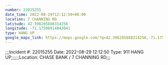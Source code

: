 ```yaml
---
number: 22015255
date_time: 2022-08-29T12:12:50+00:00
location: 7 CHANNING RD
latitude: 42.396205888314256
longitude: -71.17508914842041
type: HANG UP
google_maps_link: https://maps.google.com/?q=42.396205888314256,-71.17508914842041
---
```


;;;Incident #: 22015255  Date: 2022-08-29 12:12:50   Type: 911 HANG UP;;;;;;Location: CHASE BANK / 7 CHANNING RD;;;
